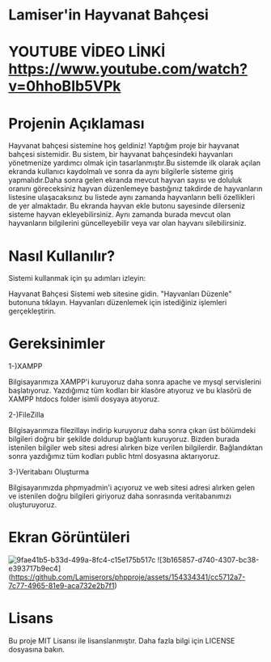 # Lamiser'in Hayvanat Bahçesi

# YOUTUBE VİDEO LİNKİ https://www.youtube.com/watch?v=0hhoBIb5VPk

# Projenin Açıklaması
Hayvanat bahçesi sistemine hoş geldiniz!
Yaptığım proje bir hayvanat bahçesi sistemidir. Bu sistem, bir hayvanat bahçesindeki hayvanları yönetmenize yardımcı olmak için tasarlanmıştır.Bu sistemde ilk olarak açılan ekranda kullanıcı kaydolmalı ve sonra da aynı bilgilerle sisteme giriş yapmalıdır.Daha sonra gelen ekranda mevcut hayvan sayısı ve doluluk oranını göreceksiniz hayvan düzenlemeye bastığınız takdirde de hayvanların listesine ulaşacaksınız bu listede aynı zamanda hayvanların belli özellikleri de yer almaktadır. Bu ekranda hayvan ekle butonu sayesinde dilerseniz sisteme hayvan ekleyebilirsiniz. Aynı zamanda burada mevcut olan hayvanların bilgilerini güncelleyebilir veya var olan hayvanı silebilirsiniz.

# Nasıl Kullanılır?

Sistemi kullanmak için şu adımları izleyin:

Hayvanat Bahçesi Sistemi web sitesine gidin.
"Hayvanları Düzenle" butonuna tıklayın.
Hayvanları düzenlemek için istediğiniz işlemleri gerçekleştirin.


# Gereksinimler 

1-)XAMPP


Bilgisayarımıza XAMPP'i kuruyoruz daha sonra apache ve mysql servislerini başlatıyoruz.
Yazdığımız tüm kodları bir klasöre atıyoruz ve bu klasörü de XAMPP htdocs folder isimli dosyaya atıyoruz.

2-)FileZilla


Bilgisayarımıza filezillayı indirip kuruyoruz daha sonra çıkan üst bölümdeki bilgileri doğru bir şekilde doldurup bağlantı kuruyoruz. Bizden burada istenilen bilgiler web sitesi adresi alırken bize verilen bilgilerdir. Bağlandıktan sonra yazdığımız tüm kodları public html dosyasına aktarıyoruz.

3-)Veritabanı Oluşturma


Bilgisayarımızda phpmyadmin'i açıyoruz ve web sitesi adresi alırken gelen ve istenilen doğru bilgileri giriyoruz daha sonrasında veritabanımızı oluşturuyoruz.


# Ekran Görüntüleri



![9fae41b5-b33d-499a-8fc4-c15e175b517c](https://github.com/Lamiserors/phpproje/assets/154334341/034bb096-a8a3-4a80-abf9-c6650309a3f1)
![3b165857-d740-4307-bc38-e393717b9ec4]
(https://github.com/Lamiserors/phpproje/assets/154334341/cc5712a7-7c77-4965-81e9-aca732e2b7f1)







# Lisans
Bu proje MIT Lisansı ile lisanslanmıştır. Daha fazla bilgi için LICENSE dosyasına bakın.

